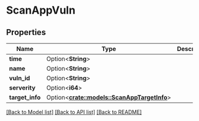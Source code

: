 # ScanAppVuln

## Properties

Name | Type | Description | Notes
------------ | ------------- | ------------- | -------------
**time** | Option<**String**> |  | [optional]
**name** | Option<**String**> |  | [optional]
**vuln_id** | Option<**String**> |  | [optional]
**serverity** | Option<**i64**> |  | [optional]
**target_info** | Option<[**crate::models::ScanAppTargetInfo**](ScanAppTargetInfo.md)> |  | [optional]

[[Back to Model list]](../README.md#documentation-for-models) [[Back to API list]](../README.md#documentation-for-api-endpoints) [[Back to README]](../README.md)



